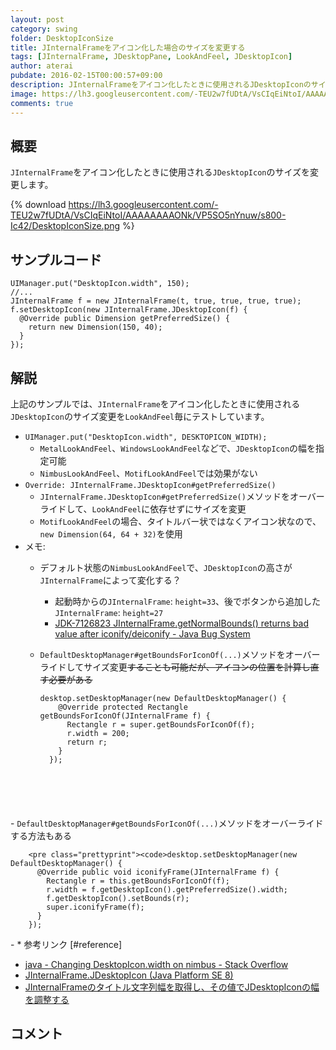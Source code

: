 ```yaml
---
layout: post
category: swing
folder: DesktopIconSize
title: JInternalFrameをアイコン化した場合のサイズを変更する
tags: [JInternalFrame, JDesktopPane, LookAndFeel, JDesktopIcon]
author: aterai
pubdate: 2016-02-15T00:00:57+09:00
description: JInternalFrameをアイコン化したときに使用されるJDesktopIconのサイズを変更します。
image: https://lh3.googleusercontent.com/-TEU2w7fUDtA/VsCIqEiNtoI/AAAAAAAAONk/VP5SO5nYnuw/s800-Ic42/DesktopIconSize.png
comments: true
---
```

## 概要
`JInternalFrame`をアイコン化したときに使用される`JDesktopIcon`のサイズを変更します。

{% download https://lh3.googleusercontent.com/-TEU2w7fUDtA/VsCIqEiNtoI/AAAAAAAAONk/VP5SO5nYnuw/s800-Ic42/DesktopIconSize.png %}

## サンプルコード
<pre class="prettyprint"><code>UIManager.put("DesktopIcon.width", 150);
//...
JInternalFrame f = new JInternalFrame(t, true, true, true, true);
f.setDesktopIcon(new JInternalFrame.JDesktopIcon(f) {
  @Override public Dimension getPreferredSize() {
    return new Dimension(150, 40);
  }
});
</code></pre>

## 解説
上記のサンプルでは、`JInternalFrame`をアイコン化したときに使用される`JDesktopIcon`のサイズ変更を`LookAndFeel`毎にテストしています。

- `UIManager.put("DesktopIcon.width", DESKTOPICON_WIDTH);`
    - `MetalLookAndFeel`、`WindowsLookAndFeel`などで、`JDesktopIcon`の幅を指定可能
    - `NimbusLookAndFeel`、`MotifLookAndFeel`では効果がない
- `Override: JInternalFrame.JDesktopIcon#getPreferredSize()`
    - `JInternalFrame.JDesktopIcon#getPreferredSize()`メソッドをオーバーライドして、`LookAndFeel`に依存せずにサイズを変更
    - `MotifLookAndFeel`の場合、タイトルバー状ではなくアイコン状なので、`new Dimension(64, 64 + 32)`を使用
- メモ:
    - デフォルト状態の`NimbusLookAndFeel`で、`JDesktopIcon`の高さが`JInternalFrame`によって変化する？
        - 起動時からの`JInternalFrame`: `height=33`、後でボタンから追加した`JInternalFrame`: `height=27`
        - [JDK-7126823 JInternalFrame.getNormalBounds() returns bad value after iconify/deiconify - Java Bug System](https://bugs.openjdk.java.net/browse/JDK-7126823)
    - `DefaultDesktopManager#getBoundsForIconOf(...)`メソッドをオーバーライドしてサイズ変更~~することも可能だが、アイコンの位置を計算し直す必要がある~~
        
        <pre class="prettyprint"><code>desktop.setDesktopManager(new DefaultDesktopManager() {
          @Override protected Rectangle getBoundsForIconOf(JInternalFrame f) {
            Rectangle r = super.getBoundsForIconOf(f);
            r.width = 200;
            return r;
          }
        });
</code></pre>
    - `DefaultDesktopManager#getBoundsForIconOf(...)`メソッドをオーバーライドする方法もある
        
        <pre class="prettyprint"><code>desktop.setDesktopManager(new DefaultDesktopManager() {
          @Override public void iconifyFrame(JInternalFrame f) {
            Rectangle r = this.getBoundsForIconOf(f);
            r.width = f.getDesktopIcon().getPreferredSize().width;
            f.getDesktopIcon().setBounds(r);
            super.iconifyFrame(f);
          }
        });
</code></pre>
    - * 参考リンク [#reference]
- [java - Changing DesktopIcon.width on nimbus - Stack Overflow](https://stackoverflow.com/questions/35287367/changing-desktopicon-width-on-nimbus)
- [JInternalFrame.JDesktopIcon (Java Platform SE 8)](https://docs.oracle.com/javase/jp/8/docs/api/javax/swing/JInternalFrame.JDesktopIcon.html)
- [JInternalFrameのタイトル文字列幅を取得し、その値でJDesktopIconの幅を調整する](https://ateraimemo.com/Swing/ComputeTitleWidth.html)

<!-- dummy comment line for breaking list -->

## コメント
